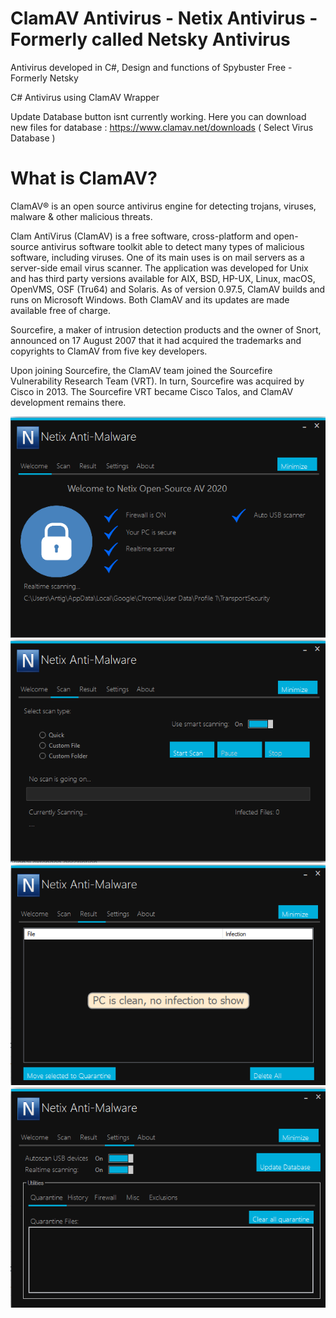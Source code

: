 # ClamAV Antivirus - Netix Antivirus - Formerly called Netsky Antivirus
Antivirus developed in C#, Design and functions of Spybuster Free - Formerly Netsky

C# Antivirus using ClamAV Wrapper

Update Database button isnt currently working. Here you can download new files for database : https://www.clamav.net/downloads ( Select Virus Database )

# What is ClamAV? 

ClamAV® is an open source antivirus engine for detecting trojans, viruses, malware & other malicious threats.

Clam AntiVirus (ClamAV) is a free software, cross-platform and open-source antivirus software toolkit able to detect many types of malicious software, including viruses. One of its main uses is on mail servers as a server-side email virus scanner. The application was developed for Unix and has third party versions available for AIX, BSD, HP-UX, Linux, macOS, OpenVMS, OSF (Tru64) and Solaris. As of version 0.97.5, ClamAV builds and runs on Microsoft Windows. Both ClamAV and its updates are made available free of charge.

Sourcefire, a maker of intrusion detection products and the owner of Snort, announced on 17 August 2007 that it had acquired the trademarks and copyrights to ClamAV from five key developers.

Upon joining Sourcefire, the ClamAV team joined the Sourcefire Vulnerability Research Team (VRT). In turn, Sourcefire was acquired by Cisco in 2013. The Sourcefire VRT became Cisco Talos, and ClamAV development remains there.

![alt text](https://raw.githubusercontent.com/Onyx-Mods-LLC/clamav-antivirus-netix-netsky/master/Netix1.png)
![alt text](https://raw.githubusercontent.com/Onyx-Mods-LLC/clamav-antivirus-netix-netsky/master/Netix2.png)
![alt text](https://raw.githubusercontent.com/Onyx-Mods-LLC/clamav-antivirus-netix-netsky/master/Netix3.png)
![alt text](https://raw.githubusercontent.com/Onyx-Mods-LLC/clamav-antivirus-netix-netsky/master/netix4.png)

